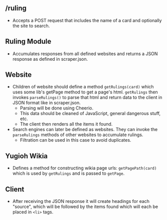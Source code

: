 /ruling
-------
- Accepts a POST request that includes the name of a card and optionally the
  site to search.

Ruling Module
-------------
- Accumulates responses from all defined websites and returns a JSON response as
  defined in scraper.json.

Website
-------
- Children of website should define a method `getRulings(card)` which uses some
  lib's getPage method to get a page's html. `getRulings` then invokes
  `parseRulings()` to parse that html and return data to the client in JSON
  format like in scraper.json.
  - Parsing will be done using Cheerio.
  - This data should be cleaned of JavaScript, general dangerous stuff, etc.
  - The client then renders all the items it found.
- Search engines can later be defined as websites. They can invoke the
  `parseRulings` methods of other websites to accumulate rulings.
  - Filtration can be used in this case to avoid duplicates.

Yugioh Wikia
------------
- Defines a method for constructing wikia page urls: `getPagePath(card)` which is
  used by `getRulings` and is passed to `getPage`.

Client
------
- After receiving the JSON response it will create headings for each "source",
  which will be followed by the items found which will each be placed in `<li>`
  tags.

